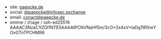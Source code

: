 * site:   [paepcke.de](https://paepcke.de)
* social: [@paepcke@infosec.exchange](https://infosec.exchange/@paepcke)
* email:  conact@paepcke.de
* smime / (r)age / ssh-ed25519 AAAAC3NzaC1lZDI1NTE5AAAAIPCNVNaHf5m/3cO+2s4xV+IaDgTtRXwYOvGTnTPCHMR6
